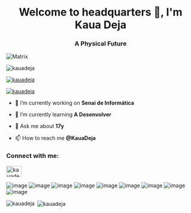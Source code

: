 <h1 align="center">Welcome to headquarters 👋, I'm Kaua Deja</h1>
<h3 align="center">A Physical Future</h3>

![Matrix](https://media.giphy.com/media/ScHxhuCwqgF7a/giphy.gif)

<p align="left"> <img src="https://komarev.com/ghpvc/?username=kauadeja&label=Profile%20views&color=0e75b6&style=flat" alt="kauadeja" /> </p>

<p align="left"> <a href="https://github.com/ryo-ma/github-profile-trophy"><img src="https://github-profile-trophy.vercel.app/?username=kauadeja" alt="kauadeja" /></a> </p>

<p align="left"> <a href="https://twitter.com/kauadeja" target="blank"><img src="https://img.shields.io/twitter/follow/kauadeja?logo=twitter&style=for-the-badge" alt="kauadeja" /></a> </p>

- 🔭 I’m currently working on **Senai de Informática**

- 🌱 I’m currently learning **A Desenvolver**

- 💬 Ask me about **17y**

- 📫 How to reach me **@KauaDeja**

<h3 align="left">Connect with me:</h3>
<p align="left">
<a href="https://twitter.com/kauadeja" target="blank"><img align="center" src="https://cdn.jsdelivr.net/npm/simple-icons@3.0.1/icons/twitter.svg" alt="kauadeja" height="30" width="40" /></a>
</p>

<p align="left">
 
</p>

![image](https://img.shields.io/badge/C%23-239120?style=for-the-badge&logo=c-sharp&logoColor=white)
![image](https://img.shields.io/badge/HTML5-E34F26?style=for-the-badge&logo=html5&logoColor=white)
![image](https://img.shields.io/badge/CSS3-1572B6?style=for-the-badge&logo=css3&logoColor=white)
![image](https://img.shields.io/badge/JavaScript-F7DF1E?style=for-the-badge&logo=javascript&logoColor=black)
![image](https://img.shields.io/badge/Node.js-43853D?style=for-the-badge&logo=node-dot-js&logoColor=white)
![image](https://img.shields.io/badge/.NET-5C2D91?style=for-the-badge&logo=dot-net&logoColor=white)
![image](https://img.shields.io/badge/React-20232A?style=for-the-badge&logo=react&logoColor=61DAFB)
![image](https://img.shields.io/badge/Git-F05032?style=for-the-badge&logo=git&logoColor=white)
![image](https://img.shields.io/badge/Postman-FF6C37?style=for-the-badge&logo=Postman&logoColor=white)

<link rel="stylesheet" href="https://cdn.jsdelivr.net/gh/devicons/devicon@v2.13.0/devicon.min.css">


<p><img align="left" src="https://github-readme-stats.vercel.app/api/top-langs?username=kauadeja&show_icons=true&locale=en&layout=compact" alt="kauadeja" /></p>

<p>&nbsp;<img align="center" src="https://github-readme-stats.vercel.app/api?username=kauadeja&show_icons=true&locale=en" alt="kauadeja" /></p>
